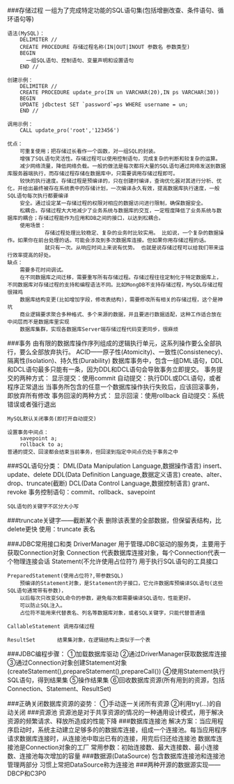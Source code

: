 ###存储过程
    一组为了完成特定功能的SQL语句集(包括增删改查、条件语句、循环语句等)
    
    语法(MySQL)：
        DELIMITER //
        CREATE PROCEDURE 存储过程名称(IN|OUT|INOUT 参数名 参数类型)
        BEGIN
          一组SQL语句、控制语句、变量声明和设置语句
        END //
        
    创建示例：
        DELIMITER //
        CREATE PROCEDURE update_pro(IN un VARCHAR(20),IN ps VARCHAR(30))
        BEGIN
        UPDATE jdbctest SET `password`=ps WHERE username = un;
        END //
        
    调用示例：
        CALL update_pro('root','123456')
    
    优点：
        可重复使用；把存储过长看作一个函数，对一组SQL的封装。
        增强了SQL语句灵活性。存储过程可以使用控制语句，完成复杂的判断和较复杂的运算。
        减少网络流量，降低网络负载。一般的做法是每次都将大量的SQL语句通过网络发送到数据库服务器端执行，而存储过程存储在数据库中，只需要调用存储过程即可。
        较快的执行速度。存储过程是预编译的，只在创建时编译，查询优化器对其进行分析、优化，并给出最终被存在系统表中的存储计划，一次编译永久有效，提高数据库执行速度，一般SQL语句每次执行都要编译
        安全。通过设定某一存储过程的权限对相应的数据访问进行限制，确保数据安全。
        松耦合。存储过程大大地减少了业务系统与数据库的交互，一定程度降低了业务系统与数据库的耦合；存储过程能作为应用和DB之间的接口，以达到松耦合。
        使用场景：
                存储过程处理比较稳定、复杂的业务时比较实用。 比如说，一个复杂的数据操作。如果你在前台处理的话。可能会涉及到多次数据库连接。但如果你用存储过程的话。
                就只有一次。从响应时间上来说有优势。 也就是说存储过程可以给我们带来运行效率提高的好处。 
    缺点：
        需要多花时间调试。
        在不同数据库之间迁移，需要重写所有存储过程。存储过程往往定制化于特定数据库上，不同数据库对存储过程的支持和编程语法不同。比如MongDB不支持存储过程，MySQL存储过程很辣鸡
        数据库结构变更(比如增加字段，修改表结构)，需要修改所有相关的存储过程，这个是神坑
        商业逻辑要求聚合多种格式、多个来源的数据，并且要进行数据适配，这种工作适合放在中间层而不是数据库里实现
        数据库集群，实现各数据库Server端存储过程代码变更同步，很麻烦

###事务
    由有限的数据库操作序列组成的逻辑执行单元，这系列操作要么全部执行，要么全部放弃执行。
    ACID——原子性(Atomicity)、一致性(Consistenecy)、隔离性(Isolation)、持久性(Durability)
    数据库事务中，包含一组DML语句，DDL和DCL语句最多只能有一条，因为DDL和DCL语句会导致事务立即提交。
    事务提交的两种方式：
        显示提交：使用commit
        自动提交：执行DDL或DCL语句，或者程序正常退出
    当事务所包含的任意一个数据库操作执行失败后，应该回滚事务，即放弃所有修改
    事务回滚的两种方式：
        显示回滚：使用rollback
        自动提交：系统错误或者强行退出
    
    MySQL默认关闭事务(即打开自动提交)
    
    设置事务中间点：
        savepoint a;
        rollback to a;
    普通的提交、回滚都会结束当前事务，但回滚到指定中间点仍处于事务之中
    


###SQL语句分类：
    DML(Data Manipulation Language,数据操作语言) insert、update、delete
    DDL(Data Definition Language,数据定义语言) create、alter、drop、truncate(截断)
    DCL(Data Control Language,数据控制语言) grant、revoke
    事务控制语句：commit、rollback、savepoint

    SQL语句的关键字不区分大小写

###truncate关键字——截断某个表
    删除该表里的全部数据，但保留表结构，比delete更快
    使用：truncate 表名

###JDBC常用接口和类
    DriverManager   用于管理JDBC驱动的服务类，主要用于获取Connection对象
    Connection      代表数据库连接对象，每个Connection代表一个物理连接会话
    Statement(不允许使用占位符?)       用于执行SQL语句的工具接口
    
    PreparedStatement(使用占位符?,带参数SQL)  
        预编译的Statement对象，是Statement的子接口，它允许数据库预编译SQL语句(这些SQL语句通常带有参数)，
        以后每次只改变SQL命令的参数，避免每次都需要编译SQL语句，性能更好。
        可以防止SQL注入。
        占位符不能用来代替表名、列名等数据库对象，或者SQL关键字，只能代替普通值
        
    CallableStatement 调用存储过程
    
    ResultSet       结果集对象，在逻辑结构上类似于一个表

###JDBC编程步骤：
    ①加载数据库驱动
    ②通过DriverManager获取数据库连接
    ③通过Connection对象创建Statement对象(createStatement(),prepareStatement(),prepareCall())
    ④使用Statement执行SQL语句，得到结果集
    ⑤操作结果集
    ⑥回收数据库资源(所有用到的资源，包括Connection、Statement、ResultSet)

###正确关闭数据库资源的姿势：
    ①手动逐一关闭所有资源
    ②利用try(...)的自动关闭
###资源池
    资源池是对于共享资源的情况的一种通用设计模式，用于解决资源的频繁请求、释放所造成的性能下降
###数据库连接池
    解决方案：当应用程序启动时，系统主动建立足够多的的数据库连接，组成一个连接池。每当应用程序请求数据库连接时，从连接池中取出已有的连接，用完后归还给连接池
    数据库连接池是Connection对象的工厂
    常用参数：初始连接数、最大连接数、最小连接数、连接池每次增加的容量
###数据源(DataSource)
    包含数据库连接池和连接池管理两部分
    习惯上常把DataSource称为连接池
###两种开源的数据源实现——DBCP和C3P0